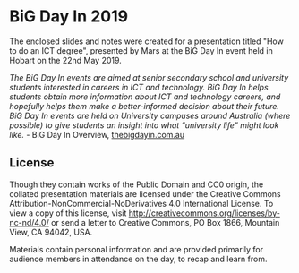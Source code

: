 # BiG Day In 2019

The enclosed slides and notes were created for a presentation titled "How to do an ICT degree", presented by Mars at the BiG Day In event held in Hobart on the 22nd May 2019. 

*The BiG Day In events are aimed at senior secondary school and university students interested in careers in ICT and technology.  BiG Day In helps students obtain more information about ICT and technology careers, and hopefully helps them make a better-informed decision about their future.
BiG Day In events are held on University campuses around Australia (where possible) to give students an insight into what “university life” might look like.* - BiG Day In Overview, [thebigdayin.com.au](https://www.thebigdayin.com.au)

## License

Though they contain works of the Public Domain and CC0 origin, the collated presentation materials are licensed under the Creative Commons Attribution-NonCommercial-NoDerivatives 4.0 International License. To view a copy of this license, visit http://creativecommons.org/licenses/by-nc-nd/4.0/ or send a letter to Creative Commons, PO Box 1866, Mountain View, CA 94042, USA.

Materials contain personal information and are provided primarily for audience members in attendance on the day, to recap and learn from.